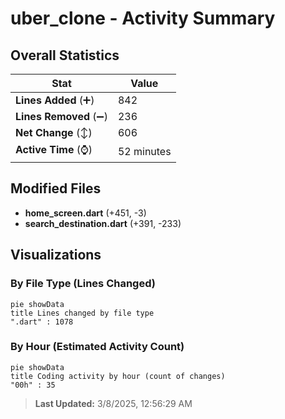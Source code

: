 # uber_clone - Activity Summary 

## Overall Statistics

| Stat                   | Value                                                             |
| ---------------------- | ----------------------------------------------------------------- |
| **Lines Added** (➕)   | 842                                          |
| **Lines Removed** (➖) | 236                                        |
| **Net Change** (↕)    | 606                |
| **Active Time** (⌚)   | 52 minutes |


## Modified Files
- **home_screen.dart** (+451, -3)
- **search_destination.dart** (+391, -233)

## Visualizations

### By File Type (Lines Changed)

```mermaid
pie showData
title Lines changed by file type
".dart" : 1078
```

### By Hour (Estimated Activity Count)

```mermaid
pie showData
title Coding activity by hour (count of changes)
"00h" : 35
```


> **Last Updated:** 3/8/2025, 12:56:29 AM